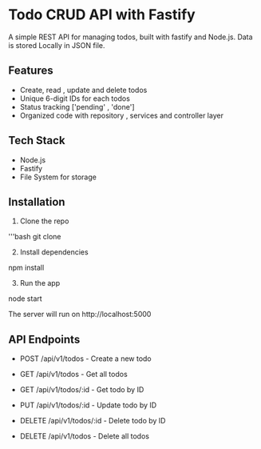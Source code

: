 # Todo CRUD API with Fastify

A simple REST API for managing todos, built with fastify and Node.js. Data is stored Locally in JSON file.


## Features

- Create, read , update and delete todos
- Unique 6-digit IDs for each todos
- Status tracking ['pending' , 'done']
- Organized code with repository , services and controller layer

## Tech Stack

- Node.js
- Fastify
- File System for storage

## Installation

1. Clone the repo

'''bash 
git clone 

2. Install dependencies 

npm install


3. Run the app

node start

The server will run on http://localhost:5000

## API Endpoints

- POST /api/v1/todos - Create a new todo

- GET /api/v1/todos - Get all todos

- GET /api/v1/todos/:id - Get todo by ID
 
- PUT /api/v1/todos/:id - Update todo by ID

- DELETE /api/v1/todos/:id - Delete todo by ID

- DELETE /api/v1/todos - Delete all todos
